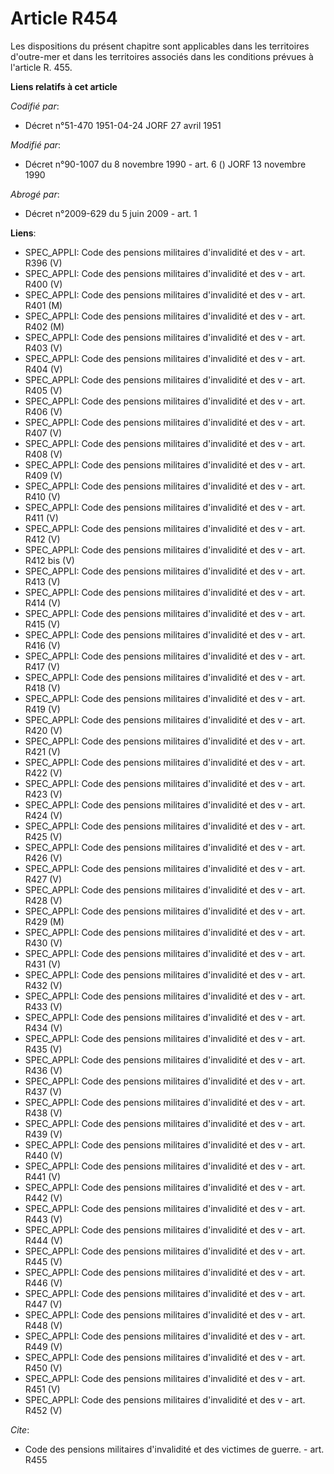 # Article R454

Les dispositions du présent chapitre sont applicables dans les territoires d'outre-mer et dans les territoires associés dans
les conditions prévues à l'article R. 455.

**Liens relatifs à cet article**

_Codifié par_:

  - Décret n°51-470 1951-04-24 JORF 27 avril 1951

_Modifié par_:

  - Décret n°90-1007 du 8 novembre 1990 - art. 6 () JORF 13 novembre 1990

_Abrogé par_:

  - Décret n°2009-629 du 5 juin 2009 - art. 1

**Liens**:

  - SPEC_APPLI: Code des pensions militaires d'invalidité et des v - art. R396 (V)
  - SPEC_APPLI: Code des pensions militaires d'invalidité et des v - art. R400 (V)
  - SPEC_APPLI: Code des pensions militaires d'invalidité et des v - art. R401 (M)
  - SPEC_APPLI: Code des pensions militaires d'invalidité et des v - art. R402 (M)
  - SPEC_APPLI: Code des pensions militaires d'invalidité et des v - art. R403 (V)
  - SPEC_APPLI: Code des pensions militaires d'invalidité et des v - art. R404 (V)
  - SPEC_APPLI: Code des pensions militaires d'invalidité et des v - art. R405 (V)
  - SPEC_APPLI: Code des pensions militaires d'invalidité et des v - art. R406 (V)
  - SPEC_APPLI: Code des pensions militaires d'invalidité et des v - art. R407 (V)
  - SPEC_APPLI: Code des pensions militaires d'invalidité et des v - art. R408 (V)
  - SPEC_APPLI: Code des pensions militaires d'invalidité et des v - art. R409 (V)
  - SPEC_APPLI: Code des pensions militaires d'invalidité et des v - art. R410 (V)
  - SPEC_APPLI: Code des pensions militaires d'invalidité et des v - art. R411 (V)
  - SPEC_APPLI: Code des pensions militaires d'invalidité et des v - art. R412 (V)
  - SPEC_APPLI: Code des pensions militaires d'invalidité et des v - art. R412 bis (V)
  - SPEC_APPLI: Code des pensions militaires d'invalidité et des v - art. R413 (V)
  - SPEC_APPLI: Code des pensions militaires d'invalidité et des v - art. R414 (V)
  - SPEC_APPLI: Code des pensions militaires d'invalidité et des v - art. R415 (V)
  - SPEC_APPLI: Code des pensions militaires d'invalidité et des v - art. R416 (V)
  - SPEC_APPLI: Code des pensions militaires d'invalidité et des v - art. R417 (V)
  - SPEC_APPLI: Code des pensions militaires d'invalidité et des v - art. R418 (V)
  - SPEC_APPLI: Code des pensions militaires d'invalidité et des v - art. R419 (V)
  - SPEC_APPLI: Code des pensions militaires d'invalidité et des v - art. R420 (V)
  - SPEC_APPLI: Code des pensions militaires d'invalidité et des v - art. R421 (V)
  - SPEC_APPLI: Code des pensions militaires d'invalidité et des v - art. R422 (V)
  - SPEC_APPLI: Code des pensions militaires d'invalidité et des v - art. R423 (V)
  - SPEC_APPLI: Code des pensions militaires d'invalidité et des v - art. R424 (V)
  - SPEC_APPLI: Code des pensions militaires d'invalidité et des v - art. R425 (V)
  - SPEC_APPLI: Code des pensions militaires d'invalidité et des v - art. R426 (V)
  - SPEC_APPLI: Code des pensions militaires d'invalidité et des v - art. R427 (V)
  - SPEC_APPLI: Code des pensions militaires d'invalidité et des v - art. R428 (V)
  - SPEC_APPLI: Code des pensions militaires d'invalidité et des v - art. R429 (M)
  - SPEC_APPLI: Code des pensions militaires d'invalidité et des v - art. R430 (V)
  - SPEC_APPLI: Code des pensions militaires d'invalidité et des v - art. R431 (V)
  - SPEC_APPLI: Code des pensions militaires d'invalidité et des v - art. R432 (V)
  - SPEC_APPLI: Code des pensions militaires d'invalidité et des v - art. R433 (V)
  - SPEC_APPLI: Code des pensions militaires d'invalidité et des v - art. R434 (V)
  - SPEC_APPLI: Code des pensions militaires d'invalidité et des v - art. R435 (V)
  - SPEC_APPLI: Code des pensions militaires d'invalidité et des v - art. R436 (V)
  - SPEC_APPLI: Code des pensions militaires d'invalidité et des v - art. R437 (V)
  - SPEC_APPLI: Code des pensions militaires d'invalidité et des v - art. R438 (V)
  - SPEC_APPLI: Code des pensions militaires d'invalidité et des v - art. R439 (V)
  - SPEC_APPLI: Code des pensions militaires d'invalidité et des v - art. R440 (V)
  - SPEC_APPLI: Code des pensions militaires d'invalidité et des v - art. R441 (V)
  - SPEC_APPLI: Code des pensions militaires d'invalidité et des v - art. R442 (V)
  - SPEC_APPLI: Code des pensions militaires d'invalidité et des v - art. R443 (V)
  - SPEC_APPLI: Code des pensions militaires d'invalidité et des v - art. R444 (V)
  - SPEC_APPLI: Code des pensions militaires d'invalidité et des v - art. R445 (V)
  - SPEC_APPLI: Code des pensions militaires d'invalidité et des v - art. R446 (V)
  - SPEC_APPLI: Code des pensions militaires d'invalidité et des v - art. R447 (V)
  - SPEC_APPLI: Code des pensions militaires d'invalidité et des v - art. R448 (V)
  - SPEC_APPLI: Code des pensions militaires d'invalidité et des v - art. R449 (V)
  - SPEC_APPLI: Code des pensions militaires d'invalidité et des v - art. R450 (V)
  - SPEC_APPLI: Code des pensions militaires d'invalidité et des v - art. R451 (V)
  - SPEC_APPLI: Code des pensions militaires d'invalidité et des v - art. R452 (V)

_Cite_:

  - Code des pensions militaires d'invalidité et des victimes de guerre. - art. R455
